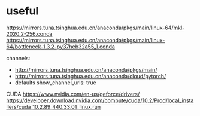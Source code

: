 # useful
https://mirrors.tuna.tsinghua.edu.cn/anaconda/pkgs/main/linux-64/mkl-2020.2-256.conda
https://mirrors.tuna.tsinghua.edu.cn/anaconda/pkgs/main/linux-64/bottleneck-1.3.2-py37heb32a55_1.conda

channels:
  - http://mirrors.tuna.tsinghua.edu.cn/anaconda/pkgs/main/
  - http://mirrors.tuna.tsinghua.edu.cn/anaconda/cloud/pytorch/
  - defaults
show_channel_urls: true

CUDA
https://www.nvidia.com/en-us/geforce/drivers/
https://developer.download.nvidia.com/compute/cuda/10.2/Prod/local_installers/cuda_10.2.89_440.33.01_linux.run
